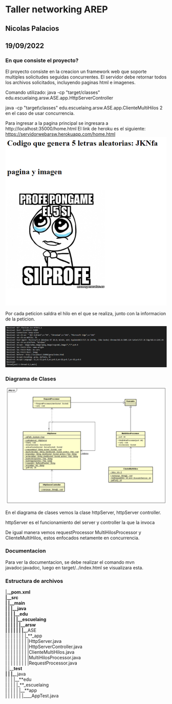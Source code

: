 # Taller networking AREP

## Nicolas Palacios

## 19/09/2022

### En que consiste el proyecto?

El proyecto consiste en la creacion un framework web que soporte multiples solicitudes seguidas concurrentes. El servidor debe retornar todos los archivos solicitados, incluyendo
paginas html e imagenes.

Comando utilizado: java -cp "target/classes" edu.escuelaing.arsw.ASE.app.HttpServerController

java -cp "target\classes" edu.escuelaing.arsw.ASE.app.ClienteMultiHilos 2 en el caso de usar concurrencia.

Para ingresar a la pagina principal se ingresara a http://localhost:35000/home.html
El link de heroku es el siguiente:
https://servidorwebarsw.herokuapp.com/home.html
<img src= imagen\imagen2.png>

Por cada peticion saldra el hilo en el que se realiza, junto con la informacion de la peticion.

<img src= imagen\imagen3.png>

### Diagrama de Clases

<img src="imagen\imagen.png">  
 
 En el diagrama de clases vemos la clase httpServer, httpServer controller.

httpServer es el funcionamiento del server y controller la que la invoca

De igual manera vemos requestProcessor MultiHilosProcessor y ClienteMultiHilos, estos enfocados netamente en concurrencia.

### Documentacion

Para ver la documentacion, se debe realizar el comando mvn javadoc:javadoc, luego en target/../index.html se visualizara esta.

### Estructura de archivos

|\_**\_pom.xml  
|\_\_**src  
| |\_**\_main  
| | |\_\_**java  
| | | |\_**\_edu  
| | | | |\_\_**escuelaing  
| | | | | |\_**\_arsw  
| | | | | | |\_**\_ASE  
| | | | | | | |\_**\_app  
| | | | | | | | |HttpServer.java  
| | | | | | | | |HttpServerController.java  
| | | | | | | | |ClienteMultiHilos.java  
| | | | | | | | |MultiHilosProcessor.java  
| | | | | | | | |RequestProcessor.java  
| |\_\_**test  
| | |\_**\_java  
| | | |\_\_**edu  
| | | | |\_\*\*\_escuelaing  
| | | | | |\_\_\*\*app  
| | | | | | |\_\_\_\_AppTest.java
